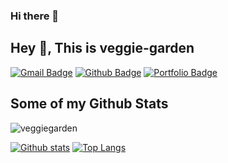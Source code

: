 ### Hi there 👋

## Hey 👋, This is veggie-garden
[![Gmail Badge](https://img.shields.io/badge/-devcseo@gmail.com-c14438?style=flat&logo=Gmail&logoColor=white&link=mailto:devcseo@gmail.com)](mailto:devcseo@gmail.com) [![Github Badge](https://img.shields.io/badge/-veggiegarden-grey?style=flat&logo=github&logoColor=white&link=https://github.com/veggiegarden/)](https://www.github.com/veggiegarden/) [![Portfolio Badge](https://img.shields.io/badge/portfolio-web-blue?style=flat&link=https://github.com/veggie-garden/)](https://github.com/veggie-garden/) 
## Some of my Github Stats
<p align=left> <img src=https://komarev.com/ghpvc/?username=veggiegarden alt=veggiegarden /> </p>

[![Github stats](https://github-readme-stats.vercel.app/api?username=veggiegarden&show_icons=true&include_all_commits=true)](https://github.com/veggiegarden/github-readme-stats)
[![Top Langs](https://github-readme-stats.vercel.app/api/top-langs/?username=veggiegarden&layout=compact)](https://github.com/veggiegarden/github-readme-stats)


<!--
**veggie-garden/veggie-garden** is a ✨ _special_ ✨ repository because its `README.md` (this file) appears on your GitHub profile.

Here are some ideas to get you started:

- 🔭 I’m currently working on ...
- 🌱 I’m currently learning ...
- 👯 I’m looking to collaborate on ...
- 🤔 I’m looking for help with ...
- 💬 Ask me about ...
- 📫 How to reach me: ...
- 😄 Pronouns: ...
- ⚡ Fun fact: ...
-->
